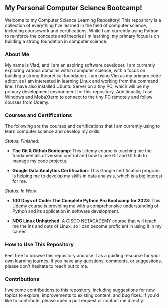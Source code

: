 ## My Personal Computer Science Bootcamp!

Welcome to my Computer Science Learning Repository! This repository is a collection of everything I've learned in the field of computer science, including coursework and certifications. While I am currently using Python to reinforce the concepts and theories I'm learning, my primary focus is on building a strong foundation in computer science.

### About Me
My name is Vlad, and I am an aspiring software developer. I am currently exploring various domains within computer science, with a focus on building a strong theoretical foundation. I am using Vim as my primary code editor, as I am interested in learning Linux and working from the command line. I have also installed Ubuntu Server on a tiny PC, which will be my primary development environment for this repository. Additionally, I use Windows and MobaXterm to connect to the tiny PC remotely and follow courses from Udemy.

### Courses and Certifications
The following are the courses and certifications that I am currently using to learn computer science and develop my skills:

*Status: Finished:*
* __The Git & Github Bootcamp__: 
This Udemy course is teaching me the fundamentals of version control and how to use Git and Github to manage my code projects.

* __Google Data Analytics Certification__:
This Google certification program is helping me to develop my skills in data analysis, which is a big interest for me.

*Status: In Work*
* __100 Days of Code: The Complete Python Pro Bootcamp for 2023__: 
This Udemy course is providing me with a comprehensive understanding of Python and its application in software development.

* __NDG Linux Unhatched__: 
A CISCO NETACADEMY course that will teach me the ins and outs of Linux, so I can become proficient in using it in my career. 


### How to Use This Repository
Feel free to browse this repository and use it as a guiding resource for your own learning journey. If you have any questions, comments, or suggestions, please don't hesitate to reach out to me.

### Contributions
I welcome contributions to this repository, including suggestions for new topics to explore, improvements to existing content, and bug fixes. If you'd like to contribute, please open a pull request or contact me directly.
